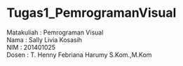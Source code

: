 # Tugas1_PemrogramanVisual
Matakuliah : Pemrograman Visual  
Nama : Sally Livia Kosasih  
NIM : 201401025  
Dosen : T. Henny Febriana Harumy S.Kom.,M.Kom  
